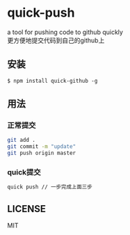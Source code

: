 # quick-push
a tool for pushing code to github quickly  
更方便地提交代码到自己的github上

## 安装
```
$ npm install quick-github -g
```

## 用法
### 正常提交
```bash
git add .
git commit -m "update"
git push origin master
```
### quick提交
```bash
quick push // 一步完成上面三步
```

## LICENSE
MIT
